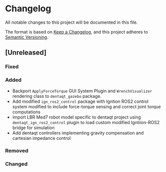 # Changelog

All notable changes to this project will be documented in this file.

The format is based on [Keep a Changelog](https://keepachangelog.com/en/1.0.0/),
and this project adheres to [Semantic Versioning](https://semver.org/spec/v2.0.0.html).

## [Unreleased]

### Fixed

### Added

- Backport `ApplyForceTorque` GUI System Plugin and `WrenchVisualizer` rendering class to `dentaqt_gazebo` package. 
- Add modified `ign_ros2_control` package with Igntion ROS2 control system modified to include force-torque sensing and correct joint torque computations  
- Import LBR Med7 robot model specific to dentaqt project using `dentaqt_ign_ros2_control` plugin to load custom modified Igntiion-ROS2 bridge for simulation 
- Add  dentaqt controllers implementing gravity compensation and cartesian impedance control 



### Removed

### Changed
